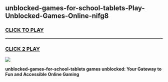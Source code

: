 
## unblocked-games-for-school-tablets-Play-Unblocked-Games-Online-nifg8
<h3>
<a href="https://premium76.site?title=unblocked-games-for-school-tablets&ref=24A">CLICK TO PLAY</a></h3>
<hr>

<h3>
<a href="https://premium76.site?title=unblocked-games-for-school-tablets&ref=24A">CLICK 2 PLAY</a>
  
</h3>

<a href="https://premium76.site?title=unblocked-games-for-school-tablets&ref=24A"><img src="https://clearcache.store/games.png"></a>


**unblocked-games-for-school-tablets games unblocked: Your Gateway to Fun and Accessible Online Gaming**
